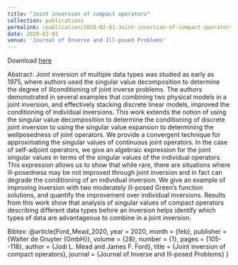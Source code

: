 ```yaml
---
title: "Joint inversion of compact operators"
collection: publications
permalink: /publication/2020-02-01-Joint-inversion-of-compact-operators
date: 2020-02-01
venue: 'Journal of Inverse and Ill-posed Problems'
---
```


Download [here](https://jodimead.github.io/files/papers/joint_compact.pdf)

Abstract: 
Joint inversion of multiple data types was studied as early as 1975,
where authors used the singular value decomposition to determine the degree of illconditioning of joint inverse problems. The authors demonstrated in several examples
that combining two physical models in a joint inversion, and effectively stacking discrete
linear models, improved the conditioning of individual inversions. This work extends
the notion of using the singular value decomposition to determine the conditioning of
discrete joint inversion to using the singular value expansion to determining the wellposedness of joint operators. We provide a convergent technique for approximating the
singular values of continuous joint operators. In the case of self-adjoint operators, we
give an algebraic expression for the joint singular values in terms of the singular values
of the individual operators. This expression allows us to show that while rare, there
are situations where ill-posedness may be not improved through joint inversion and
in fact can degrade the conditioning of an individual inversion. We give an example
of improving inversion with two moderately ill-posed Green’s function solutions, and
quantify the improvement over individual inversions. Results from this work show that
analysis of singular values of compact operators describing different data types before
an inversion helps identify which types of data are advantageous to combine in a joint
inversion.

Bibtex:
@article{Ford_Mead_2020,
    year = 2020,
    month = {feb},
    publisher = {Walter de Gruyter {GmbH}},
    volume = {28},
    number = {1},
    pages = {105--118},
    author = {Jodi L. Mead and James F. Ford},
    title = {Joint inversion of compact operators},
    journal = {Journal of Inverse and Ill-posed Problems}
}
